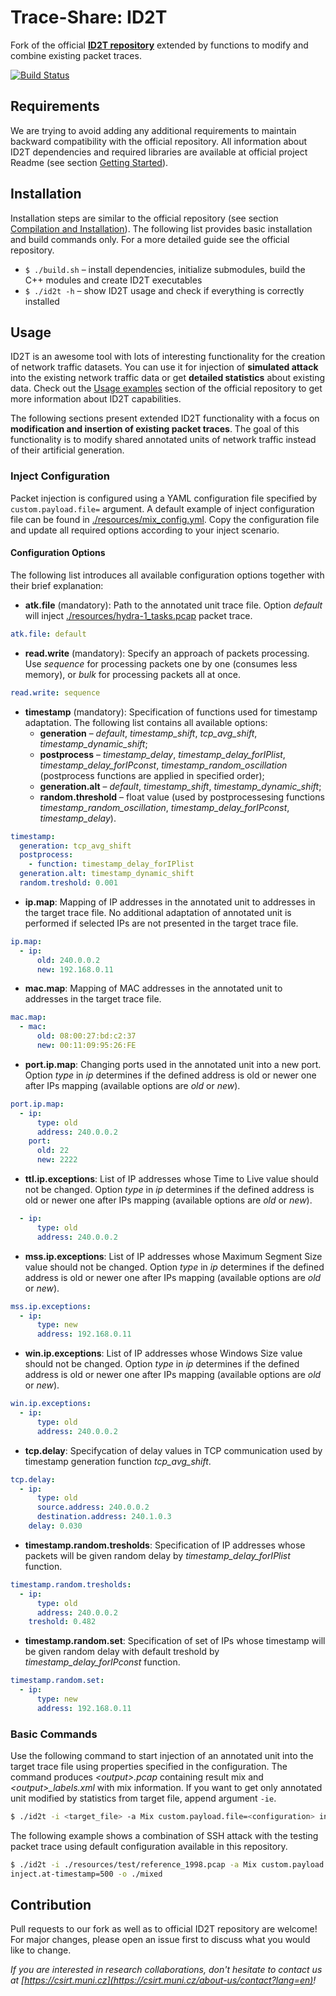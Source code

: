
# Trace-Share: ID2T

Fork of the official **[ID2T repository](https://github.com/tklab-tud/ID2T)** extended by functions to modify and combine existing packet traces.

[![Build Status](https://travis-ci.org/Trace-Share/ID2T.svg?branch=master)](https://travis-ci.org/Trace-Share/ID2T)


## Requirements

We are trying to avoid adding any additional requirements to maintain backward compatibility with the official repository. All information about ID2T dependencies and required libraries are available at official project Readme (see section [Getting Started](https://github.com/tklab-tud/ID2T#getting-started)).


## Installation

Installation steps are similar to the official repository (see section [Compilation and Installation](https://github.com/tklab-tud/ID2T#compilation-and-installation)). The following list provides basic installation and build commands only. For a more detailed guide see the official repository.

* `$ ./build.sh` – install dependencies, initialize submodules, build the C++ modules and create ID2T executables
* `$ ./id2t -h` – show ID2T usage and check if everything is correctly installed


## Usage

ID2T is an awesome tool with lots of interesting functionality for the creation of network traffic datasets. You can use it for injection of **simulated attack** into the existing network traffic data or get **detailed statistics** about existing data. Check out the [Usage examples](https://github.com/tklab-tud/ID2T#usage-examples) section of the official repository to get more information about ID2T capabilities.

The following sections present extended ID2T functionality with a focus on **modification and insertion of existing packet traces**. The goal of this functionality is to modify shared annotated units of network traffic instead of their artificial generation.

### Inject Configuration

Packet injection is configured using a YAML configuration file specified by `custom.payload.file=` argument. A default example of inject configuration file can be found in [./resources/mix_config.yml](resources/mix_config.yml). Copy the configuration file and update all required options according to your inject scenario.

#### Configuration Options

The following list introduces all available configuration options together with their brief explanation:

* **atk.file** (mandatory): Path to the annotated unit trace file. Option *default* will inject [./resources/hydra-1_tasks.pcap](resources/hydra-1_tasks.pcap) packet trace.
```yaml
atk.file: default
```

* **read.write** (mandatory): Specify an approach of packets processing. Use *sequence* for processing packets one by one (consumes less memory), or *bulk* for processing packets all at once.
```yaml
read.write: sequence
```

* **timestamp** (mandatory): Specification of functions used for timestamp adaptation. The following list contains all available options:
  * **generation** – *default*, *timestamp_shift*, *tcp_avg_shift*, *timestamp_dynamic_shift*;
  * **postprocess** – *timestamp_delay*, *timestamp_delay_forIPlist*, *timestamp_delay_forIPconst*, *timestamp_random_oscillation* (postprocess functions are applied in specified order);
  * **generation.alt** – *default*, *timestamp_shift*, *timestamp_dynamic_shift*;
  * **random.threshold** – float value (used by postprocessesing functions *timestamp_random_oscillation*, *timestamp_delay_forIPconst*, *timestamp_delay*).
```yaml
timestamp:
  generation: tcp_avg_shift
  postprocess: 
    - function: timestamp_delay_forIPlist
  generation.alt: timestamp_dynamic_shift
  random.treshold: 0.001
```

* **ip.map**: Mapping of IP addresses in the annotated unit to addresses in the target trace file. No additional adaptation of annotated unit is performed if selected IPs are not presented in the target trace file.
```yaml
ip.map:
  - ip:
      old: 240.0.0.2
      new: 192.168.0.11
```

* **mac.map**: Mapping of MAC addresses in the annotated unit to addresses in the target trace file.
```yaml
mac.map:
  - mac: 
      old: 08:00:27:bd:c2:37
      new: 00:11:09:95:26:FE
```

* **port.ip.map**: Changing ports used in the annotated unit into a new port. Option *type* in *ip* determines if the defined address is old or newer one after IPs mapping (available options are *old* or *new*).
```yaml
port.ip.map:
  - ip:
      type: old 
      address: 240.0.0.2
    port: 
      old: 22
      new: 2222
```

* **ttl.ip.exceptions**: List of IP addresses whose Time to Live value should not be changed. Option *type* in *ip* determines if the defined address is old or newer one after IPs mapping (available options are *old* or *new*).
```yaml
  - ip: 
      type: old
      address: 240.0.0.2
```

* **mss.ip.exceptions**: List of IP addresses whose Maximum Segment Size value should not be changed. Option *type* in *ip* determines if the defined address is old or newer one after IPs mapping (available options are *old* or *new*).
```yaml
mss.ip.exceptions:
  - ip:
      type: new
      address: 192.168.0.11
```

* **win.ip.exceptions**: List of IP addresses whose Windows Size value should not be changed. Option *type* in *ip* determines if the defined address is old or newer one after IPs mapping (available options are *old* or *new*).
```yaml
win.ip.exceptions:
  - ip:
      type: old 
      address: 240.0.0.2
```

* **tcp.delay**: Specifycation of delay values in TCP communication used by timestamp generation function *tcp_avg_shift*.
```yaml
tcp.delay:
  - ip:
      type: old
      source.address: 240.0.0.2
      destination.address: 240.1.0.3
    delay: 0.030
```

* **timestamp.random.tresholds**: Specification of IP addresses whose packets will be given random delay by *timestamp_delay_forIPlist* function.
```yaml
timestamp.random.tresholds:
  - ip:
      type: old
      address: 240.0.0.2
    treshold: 0.482
```

* **timestamp.random.set**: Specification of set of IPs whose timestamp will be given random delay with default treshold by *timestamp_delay_forIPconst* function.
```yaml
timestamp.random.set:
  - ip:
      type: new
      address: 192.168.0.11
```


### Basic Commands

Use the following command to start injection of an annotated unit into the target trace file using properties specified in the configuration. The command produces *&lt;output&gt;.pcap* containing result mix and *&lt;output&gt;_labels.xml* with mix information. If you want to get only annotated unit modified by statistics from target file, append argument `-ie`.

```bash
$ ./id2t -i <target_file> -a Mix custom.payload.file=<configuration> inject.at-timestamp=<timestamp> -o <output>
```

The following example shows a combination of SSH attack with the testing packet trace using default configuration available in this repository.

```bash
$ ./id2t -i ./resources/test/reference_1998.pcap -a Mix custom.payload.file=./resources/mix_config.yml \
inject.at-timestamp=500 -o ./mixed
```


## Contribution

Pull requests to our fork as well as to official ID2T repository are welcome! For major changes, please open an issue first to discuss what you would like to change.

*If you are interested in research collaborations, don't hesitate to contact us at  [https://csirt.muni.cz](https://csirt.muni.cz/about-us/contact?lang=en)!*
